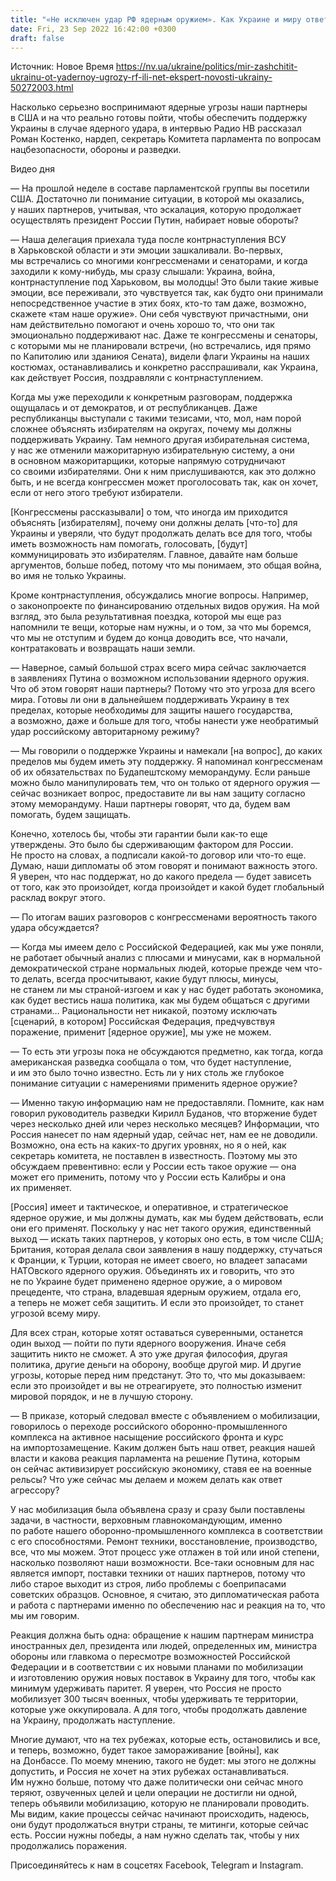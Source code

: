 ```yaml
---
title: "«Не исключен удар РФ ядерным оружием». Как Украине и миру ответить на эскалацию войны Путиным — интервью с Костенко"
date: Fri, 23 Sep 2022 16:42:00 +0300
draft: false
---
```

Источник: Новое Время https://nv.ua/ukraine/politics/mir-zashchitit-ukrainu-ot-yadernoy-ugrozy-rf-ili-net-ekspert-novosti-ukrainy-50272003.html


Насколько серьезно воспринимают ядерные угрозы наши партнеры в США и на что реально готовы пойти, чтобы обеспечить поддержку Украины в случае ядерного удара, в интервью Радио НВ рассказал Роман Костенко, нардеп, секретарь Комитета парламента по вопросам нацбезопасности, обороны и разведки.

 Видео дня   

—  На прошлой неделе в составе парламентской группы вы посетили США. Достаточно ли понимание ситуации, в которой мы оказались, у наших партнеров, учитывая, что эскалация, которую продолжает осуществлять президент России Путин, набирает новые обороты?

—  Наша делегация приехала туда после контрнаступления ВСУ в Харьковской области и эти эмоции зашкаливали. Во-первых, мы встречались со многими конгрессменами и сенаторами, и когда заходили к кому-нибудь, мы сразу слышали: Украина, война, контрнаступление под Харьковом, вы молодцы! Это были такие живые эмоции, все переживали, это чувствуется так, как будто они принимали непосредственное участие в этих боях, кто-то там даже, возможно, скажете «там наше оружие». Они себя чувствуют причастными, они нам действительно помогают и очень хорошо то, что они так эмоционально поддерживают нас. Даже те конгрессмены и сенаторы, с которыми мы не планировали встречи, (но встречались, идя прямо по Капитолию или зданиюя Сената), видели флаги Украины на наших костюмах, останавливались и конкретно расспрашивали, как Украина, как действует Россия, поздравляли с контрнаступлением.

Когда мы уже переходили к конкретным разговорам, поддержка ощущалась и от демократов, и от республиканцев. Даже республиканцы выступали с такими тезисами, что, мол, нам порой сложнее объяснять избирателям на округах, почему мы должны поддерживать Украину. Там немного другая избирательная система, у нас же отменили мажоритарную избирательную систему, а они в основном мажоритарщики, которые напрямую сотрудничают со своими избирателями. Они к ним прислушиваются, как это должно быть, и не всегда конгрессмен может проголосовать так, как он хочет, если от него этого требуют избиратели.

[Конгрессмены рассказывали] о том, что иногда им приходится объяснять [избирателям], почему они должны делать [что-то] для Украины и уверяли, что будут продолжать делать все для того, чтобы иметь возможность нам помогать, голосовать, [будут] коммуницировать это избирателям. Главное, давайте нам больше аргументов, больше побед, потому что мы понимаем, это общая война, во имя не только Украины.

 Кроме контрнаступления, обсуждались многие вопросы. Например, о законопроекте по финансированию отдельных видов оружия. На мой взгляд, это была результативная поездка, которой мы еще раз напомнили те вещи, которые нам нужны, и о том, за что мы боремся, что мы не отступим и будем до конца доводить все, что начали, контратаковать и возвращать наши земли.



—  Наверное, самый большой страх всего мира сейчас заключается в заявлениях Путина о возможном использовании ядерного оружия. Что об этом говорят наши партнеры? Потому что это угроза для всего мира. Готовы ли они в дальнейшем поддерживать Украину в тех пределах, которые необходимы для защиты нашего государства, а возможно, даже и больше для того, чтобы нанести уже необратимый удар российскому авторитарному режиму?

—  Мы говорили о поддержке Украины и намекали [на вопрос], до каких пределов мы будем иметь эту поддержку. Я напоминал конгрессменам об их обязательствах по Будапештскому меморандуму. Если раньше можно было манипулировать тем, что он только от ядерного оружия — сейчас возникает вопрос, предоставите ли вы нам защиту согласно этому меморандуму. Наши партнеры говорят, что да, будем вам помогать, будем защищать.

Конечно, хотелось бы, чтобы эти гарантии были как-то еще утверждены. Это было бы сдерживающим фактором для России. Не просто на словах, а подписали какой-то договор или что-то еще. Думаю, наши дипломаты об этом говорят и понимают важность этого. Я уверен, что нас поддержат, но до какого предела — будет зависеть от того, как это произойдет, когда произойдет и какой будет глобальный расклад вокруг этого.

—  По итогам ваших разговоров с конгрессменами вероятность такого удара обсуждается?

—  Когда мы имеем дело с Российской Федерацией, как мы уже поняли, не работает обычный анализ с плюсами и минусами, как в нормальной демократической стране нормальных людей, которые прежде чем что-то делать, всегда просчитывают, какие будут плюсы, минусы, не станем ли мы страной-изгоем и как у нас будет работать экономика, как будет вестись наша политика, как мы будем общаться с другими странами… Рациональности нет никакой, поэтому исключать [сценарий, в котором] Российская Федерация, предчувствуя поражение, применит [ядерное оружие], мы уже не можем.

— То есть эти угрозы пока не обсуждаются предметно, как тогда, когда американская разведка сообщала о том, что будет наступление, и им это было точно известно. Есть ли у них столь же глубокое понимание ситуации с намерениями применить ядерное оружие?

— Именно такую информацию нам не предоставляли. Помните, как нам говорил руководитель разведки Кирилл Буданов, что вторжение будет через несколько дней или через несколько месяцев? Информации, что Россия нанесет по нам ядерный удар, сейчас нет, нам ее не доводили. Возможно, она есть на каких-то других уровнях, но я о ней, как секретарь комитета, не поставлен в известность. Поэтому мы это обсуждаем превентивно: если у России есть такое оружие — она может его применить, потому что у России есть Калибры и она их применяет.

[Россия] имеет и тактическое, и оперативное, и стратегическое ядерное оружие, и мы должны думать, как мы будем действовать, если они его применят. Поскольку у нас нет такого оружия, единственный выход — искать таких партнеров, у которых оно есть, в том числе США; Британия, которая делала свои заявления в нашу поддержку, стучаться к Франции, к Турции, которая не имеет своего, но владеет запасами НАТОвского ядерного оружия. Объединять их и говорить, что это не по Украине будет применено ядерное оружие, а о мировом прецеденте, что страна, владевшая ядерным оружием, отдала его, а теперь не может себя защитить. И если это произойдет, то станет угрозой всему миру.

Для всех стран, которые хотят оставаться суверенными, останется один выход — пойти по пути ядерного вооружения. Иначе себя защитить никто не сможет. А это уже другая философия, другая политика, другие деньги на оборону, вообще другой мир. И другие угрозы, которые перед ним предстанут. Это то, что мы доказываем: если это произойдет и вы не отреагируете, это полностью изменит мировой порядок, и не в лучшую сторону.

—  В приказе, который следовал вместе с объявлением о мобилизации, говорилось о переходе российского оборонно-промышленного комплекса на активное насыщение российского фронта и курс на импортозамещение. Каким должен быть наш ответ, реакция нашей власти и какова реакция парламента на решение Путина, которым он сейчас активизирует российскую экономику, ставя ее на военные рельсы? Что уже сейчас мы делаем и можем делать как ответ агрессору?

У нас мобилизация была объявлена сразу и сразу были поставлены задачи, в частности, верховным главнокомандующим, именно по работе нашего оборонно-промышленного комплекса в соответствии с его способностями. Ремонт техники, восстановление, производство, все, что мы можем. Этот процесс уже отлажен в той или иной степени, насколько позволяют наши возможности. Все-таки основным для нас является импорт, поставки техники от наших партнеров, потому что либо старое выходит из строя, либо проблемы с боеприпасами советских образцов. Основное, я считаю, это дипломатическая работа и работа с партнерами именно по обеспечению нас и реакция на то, что мы им говорим.

Реакция должна быть одна: обращение к нашим партнерам министра иностранных дел, президента или людей, определенных им, министра обороны или главкома о пересмотре возможностей Российской Федерации и в соответствии с их новыми планами по мобилизации и изготовлению оружия новых поставок в Украину для того, чтобы как минимум удерживать паритет. Я уверен, что Россия не просто мобилизует 300 тысяч военных, чтобы удерживать те территории, которые уже оккупировала. А для того, чтобы продолжать давление на Украину, продолжать наступление.

Многие думают, что на тех рубежах, которые есть, остановились и все, и теперь, возможно, будет такое замораживание [войны], как на Донбассе. По моему мнению, такого не будет: мы этого не должны допустить, и Россия не хочет на этих рубежах останавливаться. Им нужно больше, потому что даже политически они сейчас много теряют, озвученных целей и цели операции не достигли ни одной, теперь объявили мобилизацию, которую не планировали проводить. Мы видим, какие процессы сейчас начинают происходить, надеюсь, они будут продолжаться внутри страны, те митинги, которые сейчас есть. России нужны победы, а нам нужно сделать так, чтобы у них продолжались поражения.

Присоединяйтесь к нам в соцсетях Facebook, Telegram и Instagram.
